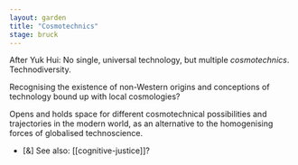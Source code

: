 ```yaml
---  
layout: garden
title: "Cosmotechnics"
stage: bruck
---
```


After Yuk Hui: No single, universal technology, but multiple _cosmotechnics_. Technodiversity.

Recognising the existence of non-Western origins and conceptions of technology bound up with local cosmologies?

Opens and holds space for different cosmotechnical possibilities and trajectories in the modern world, as an alternative to the homogenising forces of globalised technoscience.

- [&] See also: [[cognitive-justice]]?